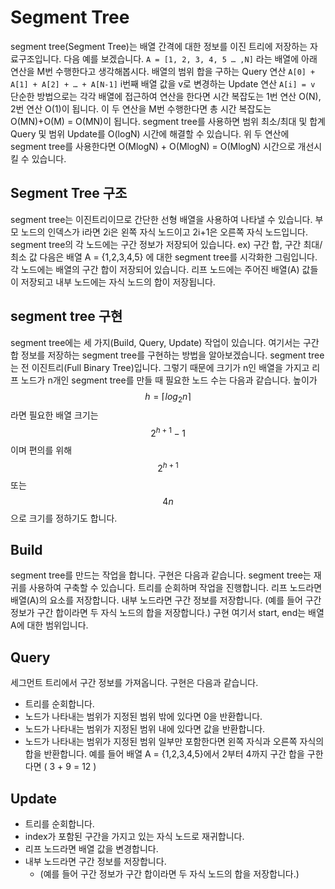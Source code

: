 # Segment Tree
segment tree(Segment Tree)는 배열 간격에 대한 정보를 이진 트리에 저장하는 자료구조입니다.
다음 예를 보겠습니다.
`A = [1, 2, 3, 4, 5 … ,N]` 라는 배열에 아래 연산을 M번 수행한다고 생각해봅시다.
배열의 범위 합을 구하는 Query 연산
`A[0] + A[1] + A[2] + … + A[N-1]`
i번째 배열 값을 v로 변경하는 Update 연산
`A[i] = v`
단순한 방법으로는 각각 배열에 접근하여 연산을 한다면 시간 복잡도는 1번 연산 O(N), 2번 연산 O(1)이 됩니다.
이 두 연산을 M번 수행한다면 총 시간 복잡도는 O(MN)+O(M) = O(MN)이 됩니다.
segment tree를 사용하면 범위 최소/최대 및 합계 Query 및 범위 Update를 O(logN) 시간에 해결할 수 있습니다.
위 두 연산에 segment tree를 사용한다면 O(MlogN) + O(MlogN) = O(MlogN) 시간으로 개선시킬 수 있습니다.

## Segment Tree 구조
segment tree는 이진트리이므로 간단한 선형 배열을 사용하여 나타낼 수 있습니다.
부모 노드의 인덱스가 i라면 2i은 왼쪽 자식 노드이고 2i+1은 오른쪽 자식 노드입니다.
segment tree의 각 노드에는 구간 정보가 저장되어 있습니다.
ex) 구간 합, 구간 최대/최소 값
다음은 배열 A = {1,2,3,4,5} 에 대한 segment tree를 시각화한 그림입니다.
각 노드에는 배열의 구간 합이 저장되어 있습니다.
리프 노드에는 주어진 배열(A) 값들이 저장되고 내부 노드에는 자식 노드의 합이 저장됩니다.


## segment tree 구현
segment tree에는 세 가지(Build, Query, Update) 작업이 있습니다.
여기서는 구간 합 정보를 저장하는 segment tree를 구현하는 방법을 알아보겠습니다.
segment tree는 전 이진트리(Full Binary Tree)입니다.
그렇기 때문에 크기가 n인 배열을 가지고 리프 노드가 n개인 segment tree를 만들 때 필요한 노드 수는 다음과 같습니다.
높이가 $$h=\lceil log_2n \rceil$$라면 필요한 배열 크기는 $$2^{h+1}-1$$이며 편의를 위해 $$2^{h+1}$$ 또는 $$4n$$으로 크기를 정하기도 합니다.


## Build
segment tree를 만드는 작업을 합니다.
구현은 다음과 같습니다.
segment tree는 재귀를 사용하여 구축할 수 있습니다.
트리를 순회하며 작업을 진행합니다.
리프 노드라면 배열(A)의 요소를 저장합니다.
내부 노드라면 구간 정보를 저장합니다. (예를 들어 구간 정보가 구간 합이라면 두 자식 노드의 합을 저장합니다.)
구현
여기서 start, end는 배열 A에 대한 범위입니다.

## Query
세그먼트 트리에서 구간 정보를 가져옵니다.
구현은 다음과 같습니다.
- 트리를 순회합니다.
- 노드가 나타내는 범위가 지정된 범위 밖에 있다면 0을 반환합니다.
- 노드가 나타내는 범위가 지정된 범위 내에 있다면 값을 반환합니다.
- 노드가 나타내는 범위가 지정된 범위 일부만 포함한다면 왼쪽 자식과 오른쪽 자식의 합을 반환합니다.
예를 들어 배열 A = {1,2,3,4,5}에서 2부터 4까지 구간 합을 구한다면 ( 3 + 9 = 12 )


## Update
- 트리를 순회합니다.
- index가 포함된 구간을 가지고 있는 자식 노드로 재귀합니다.
- 리프 노드라면 배열 값을 변경합니다.
- 내부 노드라면 구간 정보를 저장합니다. 
    - (예를 들어 구간 정보가 구간 합이라면 두 자식 노드의 합을 저장합니다.)